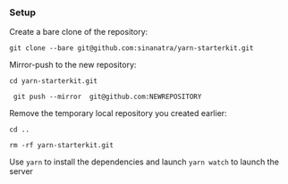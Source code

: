 ### Setup

Create a bare clone of the repository:

`git clone --bare git@github.com:sinanatra/yarn-starterkit.git `

Mirror-push to the new repository:

`cd yarn-starterkit.git`

` git push --mirror  git@github.com:NEWREPOSITORY`

Remove the temporary local repository you created earlier:

`cd ..`

`rm -rf yarn-starterkit.git`

Use `yarn` to install the dependencies and launch `yarn watch` to launch the server
